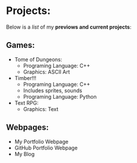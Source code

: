 # Projects:

Below is a _list_ of my **previows and current projects**:

## Games:
 - Tome of Dungeons:
   - Programing Language: C++
   - Graphics: ASCII Art
 - Timber!!!
    - Programing Language: C++
    - Includes sprites, sounds   
    - Programing Language: Python
 - Text RPG:
    - Graphics: Text
## Webpages:
   - My Portfolio Webpage
   - GitHub Portfolio Webpage
   - My Blog
